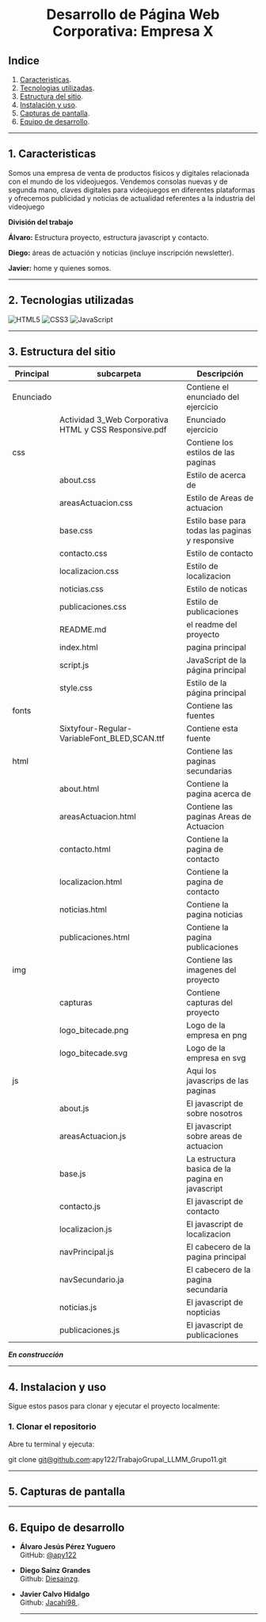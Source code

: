# <p align="center"> Desarrollo de Página Web Corporativa: Empresa X</p>

## Indice
1. [Caracteristicas](#1.caracteristicas).
2. [Tecnologias utilizadas](#2.tecnologias-utilizadas).
3. [Estructura del sitio](#3.estructura-del-sitio).
4. [Instalación y uso](#4.instalacion-y-uso).
5. [Capturas de pantalla](#5.capturas-de-pantalla).
6. [Equipo de desarrollo](#6.equipo-de-desarrollo).

---
## 1. Caracteristicas

Somos una empresa de venta de productos físicos y digitales relacionada con el mundo de los videojuegos. Vendemos consolas nuevas y de segunda mano, claves digitales para videojuegos en diferentes plataformas y ofrecemos publicidad y noticias de actualidad referentes a la industria del videojuego

**División del trabajo**

**Álvaro:** Estructura proyecto, estructura javascript y contacto.

**Diego:** áreas de actuación y noticias (incluye inscripción  newsletter).

**Javier:** home y quienes somos. 
 

---
## 2. Tecnologias utilizadas

![HTML5](https://img.shields.io/badge/HTML5-E34F26?logo=html5&logoColor=white)
![CSS3](https://img.shields.io/badge/CSS3-1572B6?logo=css3&logoColor=white)
![JavaScript](https://img.shields.io/badge/JavaScript-F7DF1E?logo=javascript&logoColor=black)

---
## 3. Estructura del sitio
|Principal|subcarpeta|Descripción|
|-------|-------|-------|
|Enunciado||Contiene el enunciado del ejercicio|
||Actividad 3_Web Corporativa HTML y CSS Responsive.pdf|Enunciado ejercicio|
|css||Contiene los estilos de las paginas|
||about.css|Estilo de acerca de|
||areasActuacion.css|Estilo de Areas de actuacion|
||base.css|Estilo base para todas las paginas y responsive|
||contacto.css|Estilo de contacto|
||localizacion.css|Estilo de localizacion|
||noticias.css|Estilo de noticas|
||publicaciones.css|Estilo de publicaciones|
||README.md|el readme del proyecto|
||index.html|pagina principal|
||script.js|JavaScript de la página principal|
||style.css|Estilo de la página principal|
|fonts||Contiene las fuentes|
||Sixtyfour-Regular-VariableFont_BLED,SCAN.ttf|Contiene esta fuente|
|html||Contiene las paginas secundarias|
||about.html|Contiene la pagina acerca de|
||areasActuacion.html|Contiene las paginas Areas de Actuacion|
||contacto.html|Contiene la pagina de contacto|
||localizacion.html|Contiene la pagina de contacto|
||noticias.html|Contiene la pagina noticias|
||publicaciones.html|Contiene la pagina publicaciones|
|img||Contiene las imagenes del proyecto|
||capturas|Contiene capturas del proyecto|
||logo_bitecade.png|Logo de la empresa en png|
||logo_bitecade.svg|Logo de la empresa en svg|
|js||Aqui los javascrips de las paginas|
||about.js|El javascript de sobre nosotros|
||areasActuacion.js|El javascript sobre areas de actuacion|
||base.js| La estructura basica de la pagina en javascript|
||contacto.js|El javascript de contacto|
||localizacion.js|El javascript de localizacion|
||navPrincipal.js| El cabecero de la pagina principal|
||navSecundario.ja|El cabecero de la pagina secundaria|
||noticias.js|El javascript de nopticias|
||publicaciones.js|El javascript de publicaciones|


***En construcción***

---
## 4. Instalacion y uso

Sigue estos pasos para clonar y ejecutar el proyecto localmente:

### 1. Clonar el repositorio

Abre tu terminal y ejecuta:

git clone git@github.com:apy122/TrabajoGrupal_LLMM_Grupo11.git

---
## 5. Capturas de pantalla


---
## 6. Equipo de desarrollo

- **Álvaro Jesús Pérez Yuguero**  
  GitHub: [@apy122](https://github.com/apy122)
- **Diego Sainz Grandes**  
  Github: [Diesainzg](https://github.com/Diesainzg).
- **Javier Calvo Hidalgo**  
  Github: [Jacahi98 ](https://github.com/Jacahi98).  

  ---
